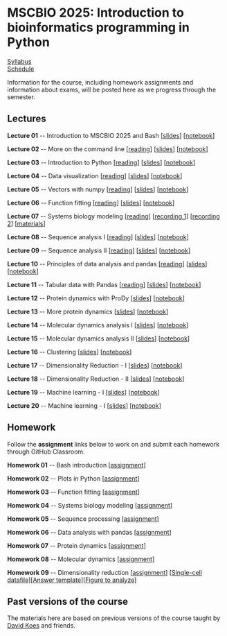 # MSCBIO 2025: Introduction to bioinformatics programming in Python

[Syllabus](./syllabus.html)  
[Schedule](./schedule.html)  

<!--
[Midterm](./midterm.html) [[assignment](https://classroom.github.com/a/5P1QmhuO)]
[Final](./final.html) [[assignment](https://classroom.github.com/a/d-TJGen3)]
-->

Information for the course, including homework assignments and information about exams, will be posted here as we progress through the semester.


## Lectures

**Lecture 01** -- Introduction to MSCBIO 2025 and Bash [[slides](https://mscbio2025-2024.github.io/lectures/lecture-01-bash.slides.html)] [[notebook](https://mscbio2025-2024.github.io/lectures/lecture-01-bash.ipynb)] <!-- 08/27 -->

**Lecture 02** -- More on the command line [[reading](https://www.freecodecamp.org/news/linux-command-line-tutorial/)] [[slides](https://mscbio2025-2024.github.io/lectures/lecture-02-bash2.slides.html)] [[notebook](https://mscbio2025-2024.github.io/lectures/lecture-02-bash2.ipynb)] <!-- 08/29 -->

**Lecture 03** -- Introduction to Python [[reading](https://wiki.python.org/moin/BeginnersGuide/NonProgrammers)] [[slides](https://mscbio2025-2024.github.io/lectures/lecture-03-python.slides.html)] [[notebook](https://mscbio2025-2024.github.io/lectures/lecture-03-python.ipynb)] <!-- 09/03 -->

**Lecture 04** -- Data visualization [[reading](https://thepythoncodingbook.com/basics-of-data-visualisation-in-python-using-matplotlib/)] [[slides](https://mscbio2025-2024.github.io/lectures/lecture-04-plot.slides.html)] [[notebook](https://mscbio2025-2024.github.io/lectures/lecture-04-plot.ipynb)] <!-- 09/05 -->

**Lecture 05** -- Vectors with numpy [[reading](https://numpy.org/doc/stable/user/absolute_beginners.html)] [[slides](https://mscbio2025-2024.github.io/lectures/lecture-05-numpy.slides.html)] [[notebook](https://mscbio2025-2024.github.io/lectures/lecture-05-numpy.ipynb)] <!-- 09/10 -->

**Lecture 06** -- Function fitting [[reading](https://www.askpython.com/python/examples/curve-fitting-in-python)]  [[slides](https://mscbio2025-2024.github.io/lectures/lecture-06-fitting.slides.html)] [[notebook](https://mscbio2025-2024.github.io/lectures/lecture-06-fitting.ipynb)] <!-- 09/12 -->

**Lecture 07** -- Systems biology modeling [[reading](http://bionetgen.org/)] [[recording 1](https://pitt.hosted.panopto.com/Panopto/Pages/Viewer.aspx?id=d95c2bea-0d24-442a-9c52-b1ee0150ab99)] [[recording 2](https://pitt.hosted.panopto.com/Panopto/Pages/Viewer.aspx?id=4882eee3-c754-44c3-b3ce-b1f00108addb)] [[materials](https://github.com/jrfaeder/RBM_Intro_BioNetGen)] <!--  09/17 -->

**Lecture 08** -- Sequence analysis I [[reading](https://biopython-tutorial.readthedocs.io/en/latest/notebooks/02%20-%20Quick%20Start.html)] [[slides](https://mscbio2025-2024.github.io/lectures/lecture-08-sequence.slides.html)] [[notebook](https://mscbio2025-2024.github.io/lectures/lecture-08-sequence.ipynb)] <!-- 09/19 -->

**Lecture 09** -- Sequence analysis II [[reading](https://biopython-tutorial.readthedocs.io/en/latest/notebooks/14%20-%20Sequence%20motif%20analysis%20using%20Bio.motifs.html)] [[slides](https://mscbio2025-2024.github.io/lectures/lecture-09-sequence2.slides.html)] [[notebook](https://mscbio2025-2024.github.io/lectures/lecture-09-sequence2.ipynb)] <!-- 09/24 -->

**Lecture 10** -- Principles of data analysis and pandas [[reading](https://github.com/swcarpentry/good-enough-practices-in-scientific-computing)]  [[slides](https://mscbio2025-2024.github.io/lectures/lecture-10-pandas.slides.html)] [[notebook](https://mscbio2025-2024.github.io/lectures/lecture-10-pandas.ipynb)] <!-- 09/26 -->

**Lecture 11** -- Tabular data with Pandas [[reading](https://aeturrell.github.io/python4DS/data-tidy.html)] [[slides](https://mscbio2025-2024.github.io/lectures/lecture-11-pandas2.slides.html)] [[notebook](https://mscbio2025-2024.github.io/lectures/lecture-11-pandas2.ipynb)] <!-- 10/01 -->

**Lecture 12** -- Protein dynamics with ProDy [[slides](https://mscbio2025-2024.github.io/lectures/lecture-12-prody.slides.html)] [[notebook](https://mscbio2025-2024.github.io/lectures/lecture-12-prody.ipynb)] <!-- 10/03 -->

**Lecture 13** -- More protein dynamics [[slides](https://mscbio2025-2024.github.io/lectures/lecture-13-prody2.slides.html)] [[notebook](https://mscbio2025-2024.github.io/lectures/lecture-13-prody2.ipynb)] <!-- 10/08 -->

**Lecture 14** -- Molecular dynamics analysis I [[slides](https://mscbio2025-2024.github.io/lectures/lecture-14-md.slides.html)] [[notebook](https://mscbio2025-2024.github.io/lectures/lecture-14-md.ipynb)] <!-- 10/10 -->

**Lecture 15** -- Molecular dynamics analysis II [[slides](https://mscbio2025-2024.github.io/lectures/lecture-15-md2.slides.html)] [[notebook](https://mscbio2025-2024.github.io/lectures/lecture-15-md2.ipynb)] <!-- 10/15 -->

**Lecture 16** -- Clustering [[slides](https://mscbio2025-2024.github.io/lectures/lecture-16-clustering.slides.html)] [[notebook](https://mscbio2025-2024.github.io/lectures/lecture-16-clustering.ipynb)]

**Lecture 17** -- Dimensionality Reduction - I [[slides](https://mscbio2025-2024.github.io/lectures/lecture17-dimred-1.slides.html)] [[notebook](https://mscbio2025-2024.github.io/lectures/lecture17-dimred-1.ipynb)]

**Lecture 18** -- Dimensionality Reduction - II [[slides](https://mscbio2025-2024.github.io/lectures/lecture18-dimred-2.slides.html)] [[notebook](https://mscbio2025-2024.github.io/lectures/lecture18-dimred-2.ipynb)]

**Lecture 19** -- Machine learning - I [[slides](https://mscbio2025-2024.github.io/lectures/Lecture-19-MachineLearning-I.slides.html)] [[notebook](https://mscbio2025-2024.github.io/lectures/Lecture-19-MachineLearning-I.ipynb)]

**Lecture 20** -- Machine learning - I [[slides](https://mscbio2025-2024.github.io/lectures/Lecture-20-MachineLearning-II.slides.html)] [[notebook](https://mscbio2025-2024.github.io/lectures/Lecture-20-MachineLearning-II.ipynb)]

## Homework

Follow the **assignment** links below to work on and submit each homework through GitHub Classroom.

**Homework 01** -- Bash introduction [[assignment](https://classroom.github.com/a/O8vqF3DV)]  

**Homework 02** -- Plots in Python [[assignment](https://classroom.github.com/a/gW2l8j1F)]  

**Homework 03** -- Function fitting [[assignment](https://classroom.github.com/a/iQEf8KZw)]  

**Homework 04** -- Systems biology modeling [[assignment](https://classroom.github.com/a/8e2DkUpP)]  

**Homework 05** -- Sequence processing [[assignment](https://classroom.github.com/a/f0ZY5SdB)]  

**Homework 06** -- Data analysis with pandas [[assignment](https://classroom.github.com/a/4UvZ1WOs)]  

**Homework 07** -- Protein dynamics [[assignment](https://classroom.github.com/a/lnOvRKgq)]  

**Homework 08** -- Molecular dynamics [[assignment](https://classroom.github.com/a/5UgZtuEk)]  

**Homework 09** -- Dimensionality reduction [[assignment](https://mscbio2025-2024.github.io/files/assignment9/Assignment_9_dimred.ipynb)]  [[Single-cell datafile](https://mscbio2025-2024.github.io/files/assignment9/5k_pbmc_protein_v3_nextgem_filtered_feature_bc_matrix.h5)][[Answer template](https://mscbio2025-2024.github.io/files/assignment9/assignment9_template.txt)][[Figure to analyze](https://mscbio2025-2024.github.io/files/assignment9/dimensionality_reduction_comparison.png)]


## Past versions of the course

The materials here are based on previous versions of the course taught by [David Koes](https://bits.csb.pitt.edu/) and friends. 
